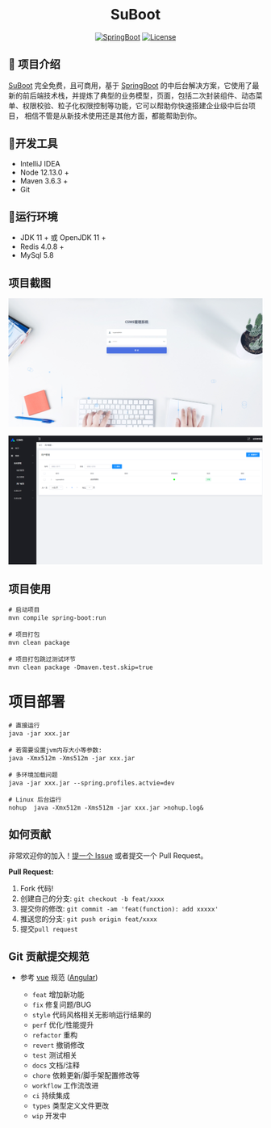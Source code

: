<div align="center">
    <br/>
    <h1>SuBoot</h1>

[![SpringBoot](https://img.shields.io/badge/SpringBoot-v2.6.x-blue)](https://spring.io/projects/spring-boot/)
[![License](https://img.shields.io/badge/License-MIT-grenn.svg)](LICENSE)
</div>

## 🚀 项目介绍

[SuBoot](https://github.com/JsckChin/SuBoot) 完全免费，且可商用，基于 [SpringBoot](https://spring.io/projects/spring-boot/) 的中后台解决方案，它使用了最新的前后端技术栈，并提炼了典型的业务模型，页面，包括二次封装组件、动态菜单、权限校验、粒子化权限控制等功能，它可以帮助你快速搭建企业级中后台项目， 相信不管是从新技术使用还是其他方面，都能帮助到你。
 
## 🚀开发工具
*   IntelliJ IDEA
*   Node 12.13.0 +
*   Maven 3.6.3 +
*   Git

## 🚀运行环境

*   JDK 11 + 或 OpenJDK 11 +
*   Redis 4.0.8 +
*   MySql 5.8

## 项目截图

![输入图片说明](doc/static/login.png)

![输入图片说明](doc/static/image.png)



## 项目使用
```
# 启动项目
mvn compile spring-boot:run

# 项目打包
mvn clean package

# 项目打包跳过测试环节
mvn clean package -Dmaven.test.skip=true
```

# 项目部署
```
# 直接运行
java -jar xxx.jar

# 若需要设置jvm内存大小等参数:
java -Xmx512m -Xms512m -jar xxx.jar

# 多环境加载问题
java -jar xxx.jar --spring.profiles.actvie=dev 

# Linux 后台运行
nohup  java -Xmx512m -Xms512m -jar xxx.jar >nohup.log&

```

## 如何贡献

非常欢迎你的加入！[提一个 Issue](https://github.com/JsckChin/SuBoot/issues) 或者提交一个 Pull Request。

**Pull Request:**

1. Fork 代码!
2. 创建自己的分支: `git checkout -b feat/xxxx`
3. 提交你的修改: `git commit -am 'feat(function): add xxxxx'`
4. 推送您的分支: `git push origin feat/xxxx`
5. 提交`pull request`

## Git 贡献提交规范

- 参考 [vue](https://github.com/vuejs/vue/blob/dev/.github/COMMIT_CONVENTION.md) 规范 ([Angular](https://github.com/conventional-changelog/conventional-changelog/tree/master/packages/conventional-changelog-angular))

    - `feat` 增加新功能
    - `fix` 修复问题/BUG
    - `style` 代码风格相关无影响运行结果的
    - `perf` 优化/性能提升
    - `refactor` 重构
    - `revert` 撤销修改
    - `test` 测试相关
    - `docs` 文档/注释
    - `chore` 依赖更新/脚手架配置修改等
    - `workflow` 工作流改进
    - `ci` 持续集成
    - `types` 类型定义文件更改
    - `wip` 开发中
 
